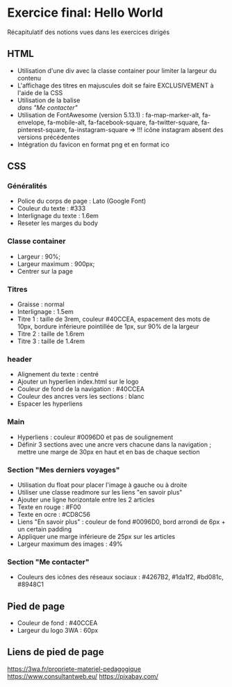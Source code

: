 # Exercice final: Hello World

Récapitulatif des notions vues dans les exercices dirigés

## HTML
- Utilisation d'une div avec la classe container pour limiter la largeur du contenu
- L'affichage des titres en majuscules doit se faire EXCLUSIVEMENT à l'aide de la CSS
- Utilisation de la balise <address> dans "Me contacter"
- Utilisation de FontAwesome (version 5.13.1) : fa-map-marker-alt, fa-envelope, fa-mobile-alt, fa-facebook-square, fa-twitter-square, fa-pinterest-square, fa-instagram-square => !!! icône instagram absent des versions précédentes
- Intégration du favicon en format png et en format ico

## CSS

### Généralités
- Police du corps de page : Lato (Google Font)
- Couleur du texte : #333
- Interlignage du texte : 1.6em
- Reseter les marges du body

### Classe container
- Largeur : 90%;
- Largeur maximum : 900px;
- Centrer sur la page

### Titres
- Graisse : normal
- Interlignage : 1.5em
- Titre 1 : taille de 3rem, couleur #40CCEA, espacement des mots de 10px, bordure inférieure pointillée de 1px, sur 90% de la largeur
- Titre 2 : taille de 1.6rem
- Titre 3 : taille de 1.4rem

### header
- Alignement du texte : centré
- Ajouter un hyperlien index.html sur le logo
- Couleur de fond de la navigation : #40CCEA
- Couleur des ancres vers les sections : blanc
- Espacer les hyperliens

### Main
- Hyperliens : couleur #0096D0 et pas de soulignement
- Définir 3 sections avec une ancre vers chacune dans la navigation ; mettre une marge de 30px en haut et en bas de chaque section

### Section "Mes derniers voyages"
- Utilisation du float pour placer l'image à gauche ou à droite
- Utiliser une classe readmore sur les liens "en savoir plus"
- Ajouter une ligne horizontale entre les 2 articles
- Texte en rouge : #F00
- Texte en ocre : #CD8C56
- Liens "En savoir plus" : couleur de fond #0096D0, bord arrondi de 6px + un certain padding
- Appliquer une marge inférieure de 25px sur les articles
- Largeur maximum des images : 49%

### Section "Me contacter"
- Couleurs des icônes des réseaux sociaux : #4267B2, #1da1f2, #bd081c, #8948C1

## Pied de page
- Couleur de fond : #40CCEA
- Largeur du logo 3WA : 60px

## Liens de pied de page
https://3wa.fr/propriete-materiel-pedagogique
https://www.consultantweb.eu/
https://pixabay.com/